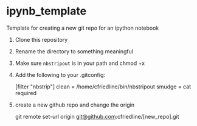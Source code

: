ipynb_template
==============

Template for creating a new git repo for an ipython notebook

1. Clone this repository 
1. Rename the directory to something meaningful

1. Make sure `nbstripout` is in your path and chmod +x

1. Add the following to your .gitconfig:

    [filter "nbstrip"]
        clean = /home/cfriedline/bin/nbstripout
        smudge = cat
        required

1. create a new github repo and change the origin
    
    git remote set-url origin git@github.com:cfriedline/[new_repo].git
